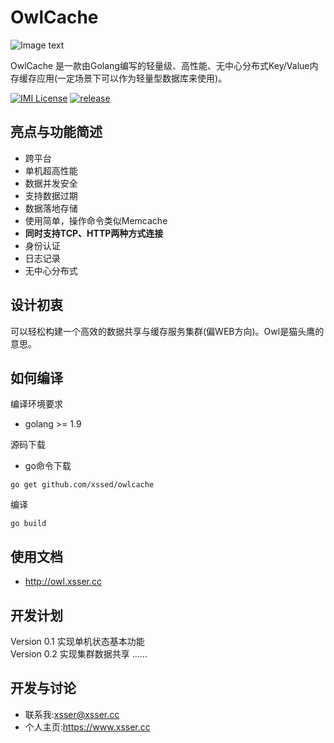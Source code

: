 # OwlCache

![Image text](https://github.com/xssed/owlcache/blob/master/assets/owl.jpg?raw=true)



OwlCache 是一款由Golang编写的轻量级、高性能、无中心分布式Key/Value内存缓存应用(一定场景下可以作为轻量型数据库来使用)。  

[![IMI License](https://img.shields.io/github/license/xssed/owlcache.svg)](https://github.com/xssed/owlcache/blob/master/LICENSE)
[![release](https://img.shields.io/github/release/xssed/owlcache.svg?style=popout-square)](https://github.com/xssed/owlcache/releases)



## 亮点与功能简述

* 跨平台
* 单机超高性能
* 数据并发安全
* 支持数据过期
* 数据落地存储
* 使用简单，操作命令类似Memcache
* **同时支持TCP、HTTP两种方式连接**
* 身份认证
* 日志记录
* 无中心分布式


## 设计初衷

可以轻松构建一个高效的数据共享与缓存服务集群(偏WEB方向)。Owl是猫头鹰的意思。


## 如何编译

编译环境要求
* golang >= 1.9

源码下载
* go命令下载
```shell
go get github.com/xssed/owlcache
```

编译
```shell
go build
```

## 使用文档
- http://owl.xsser.cc


## 开发计划

Version 0.1 实现单机状态基本功能  
Version 0.2 实现集群数据共享
...... 


## 开发与讨论
- 联系我:xsser@xsser.cc
- 个人主页:https://www.xsser.cc

